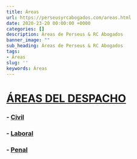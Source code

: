```yaml
---
title: Áreas
url: https://perseusyrcabogados.com/areas.html
date: 2020-23-20 00:00:00 +0000
categories: []
description: Áreas de Perseus & RC Abogados
banner_image: ""
sub_heading: Áreas de Perseus & RC Abogados
tags:
- Áreas
slug: ''
keywords: Áreas
---
```


# [ÁREAS DEL DESPACHO](https://perseusyrcabogados.com/areas.html "ÁREAS DEL DESPACHO")

### - [Civil](https://perseusyrcabogados.com/areas.html "- Civil")
   
### - [Laboral](https://perseusyrcabogados.com/laboral.html "Laboral")

### - [Penal](https://perseusyrcabogados.com/penal.html "Penal")

